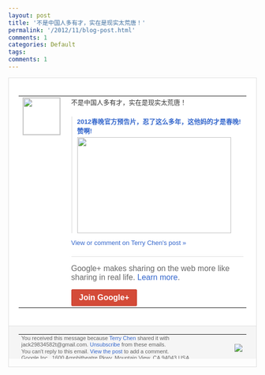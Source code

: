 ```yaml
---
layout: post
title: '不是中国人多有才，实在是现实太荒唐！'
permalink: '/2012/11/blog-post.html'
comments: 1
categories: Default
tags: 
comments: 1
---
```

<div style="border:solid 1px #dfdfdf;color:#686868;font:13px Arial"><div style="background-color:#fff;padding:20px;"><table cellpadding="0" cellspacing="0"><tr><td style="padding-right:15px;vertical-align:top"><a href="https://plus.google.com/_/notifications/emlink?emrecipient=110200756825219614165&amp;emid=COi-hI7wr7MCFWpQTAod6hUAAA&amp;path=%2F108643996575278738906&amp;dt=1351845280820&amp;uob=8"><img height="75" src="https://lh3.googleusercontent.com/-KKRGTyJ5Bl0/AAAAAAAAAAI/AAAAAAAAEEY/jllxqER5dCk/s75-c-k-a/photo.jpg" style="border:solid 1px #cccccc;" width="75"/></a></td><td style="width:578px;color:#333;font:13px Arial;vertical-align:top"><div style="padding-bottom:10px">不是中国人多有才，实在是现实太荒唐！</div><div style="margin-top:10px;padding-left:10px; border-left:2px solid #EAEAEA"><span style="margin-right:5px"><div style="margin-bottom:4px;font-weight:bold"><a href="https://plus.google.com/_/notifications/emlink?emrecipient=110200756825219614165&amp;emid=COi-hI7wr7MCFWpQTAod6hUAAA&amp;path=%2F108643996575278738906%2Fposts%2FGeRuRjJnBbw%3Fgpinv%3DAMIXal8mv0qheUALNMtw0eM4T-OGhS6EwPlSKxQj8UqSda2aLNXE60zxouCBy2yeod6FAsNUTk-L0R6XYVEEOmYljrP_vxOYSZ213kHf6fFCIKKj-yB9yTs&amp;dt=1351845280820&amp;uob=8" style="color:#3366CC;text-decoration:none;text-decoration:none">2012春晚官方预告片，忍了这么多年，这<wbr/>他妈的才是春晚!赞啊!</a></div><a href="https://plus.google.com/_/notifications/emlink?emrecipient=110200756825219614165&amp;emid=COi-hI7wr7MCFWpQTAod6hUAAA&amp;path=%2F108643996575278738906%2Fposts%2FGeRuRjJnBbw%3Fgpinv%3DAMIXal8mv0qheUALNMtw0eM4T-OGhS6EwPlSKxQj8UqSda2aLNXE60zxouCBy2yeod6FAsNUTk-L0R6XYVEEOmYljrP_vxOYSZ213kHf6fFCIKKj-yB9yTs&amp;dt=1351845280820&amp;uob=8" style="color:#3366CC;text-decoration:none"><img border="0" src="https://images2-focus-opensocial.googleusercontent.com/gadgets/proxy?url=http://i1.ytimg.com/vi/p4XWe1K64iY/hqdefault.jpg&amp;container=focus&amp;gadget=a&amp;rewriteMime=image/*&amp;refresh=31536000&amp;resize_h=195" style="width:312px;height:195px;display:block"/></a><div style="margin:5px 0 12px 0"><a href="http://www.youtube.com/v/p4XWe1K64iY?version=3&amp;autohide=1" style="color:#3366CC;text-decoration:none;text-decoration:none"> </a></div></span></div><a href="https://plus.google.com/_/notifications/emlink?emrecipient=110200756825219614165&amp;emid=COi-hI7wr7MCFWpQTAod6hUAAA&amp;path=%2F108643996575278738906%2Fposts%2FGeRuRjJnBbw%3Fgpinv%3DAMIXal8mv0qheUALNMtw0eM4T-OGhS6EwPlSKxQj8UqSda2aLNXE60zxouCBy2yeod6FAsNUTk-L0R6XYVEEOmYljrP_vxOYSZ213kHf6fFCIKKj-yB9yTs&amp;dt=1351845280820&amp;uob=8" style="color:#3366CC;text-decoration:none">View or comment on Terry Chen's post »</a><div style="margin-top:20px;border-top:solid 1px #dfdfdf"><div style="padding:15px 0;color:#686868;font:16px Arial">Google+ makes sharing on the web more like sharing in real life. <a href="http://www.google.com/+/learnmore/" style="color:#3366CC;text-decoration:none">Learn more</a>.</div><a href="https://plus.google.com/_/notifications/emlink?emrecipient=110200756825219614165&amp;emid=COi-hI7wr7MCFWpQTAod6hUAAA&amp;path=%2F%3Fgpinv%3DAMIXal8mv0qheUALNMtw0eM4T-OGhS6EwPlSKxQj8UqSda2aLNXE60zxouCBy2yeod6FAsNUTk-L0R6XYVEEOmYljrP_vxOYSZ213kHf6fFCIKKj-yB9yTs&amp;dt=1351845280820&amp;uob=8" style="display:inline-block;padding:7px 15px;background-color:#d44b38; color:#fff;font-size:16px; font-weight:bold;border-radius:2px;-webkit-border-radius:2px; -moz-border-radius:2px;border:solid 1px #c43b28; white-space:nowrap;text-decoration:none">Join Google+</a></div></td></tr></table></div><div style="border-top:solid 1px #dfdfdf;padding:0 20px; background-color:#f5f5f5"><table cellpadding="0" cellspacing="0" style="height:50px"><tbody><tr><td style="vertical-align:middle;width:100%; color:#636363;font:11px Arial; line-height:120%">You received this message because <a href="https://plus.google.com/_/notifications/emlink?emrecipient=110200756825219614165&amp;emid=COi-hI7wr7MCFWpQTAod6hUAAA&amp;path=%2F108643996575278738906%3Fgpinv%3DAMIXal8mv0qheUALNMtw0eM4T-OGhS6EwPlSKxQj8UqSda2aLNXE60zxouCBy2yeod6FAsNUTk-L0R6XYVEEOmYljrP_vxOYSZ213kHf6fFCIKKj-yB9yTs&amp;dt=1351845280820&amp;uob=8" style="color:#3366CC;text-decoration:none">Terry Chen</a> shared it with jack29834582t@gmail.com. <a href="https://plus.google.com/_/notifications/emlink?emrecipient=110200756825219614165&amp;emid=COi-hI7wr7MCFWpQTAod6hUAAA&amp;path=%2F_%2Fnonplus%2Femailsettings%3Fgpinv%3DAMIXal8mv0qheUALNMtw0eM4T-OGhS6EwPlSKxQj8UqSda2aLNXE60zxouCBy2yeod6FAsNUTk-L0R6XYVEEOmYljrP_vxOYSZ213kHf6fFCIKKj-yB9yTs%26est%3DADH5u8U0ii6oQTFgUHJvRY3863As2sbL1Pwrsmzv6L7retHgEeExSd-r3kduNtAJq3dvSsLifsmjGxKJ0wL7U4kViv3aYnQ_YY-hodTQHm-MYyZ7TXBMJ-p_Q3KnOcbsTT1S8SCFbVOmVCVlFlFmIey41l6I9xFCyQ&amp;dt=1351845280820&amp;uob=8" style="color:#3366CC;text-decoration:none">Unsubscribe</a> from these emails.<br/>You can't reply to this email. <a href="https://plus.google.com/_/notifications/emlink?emrecipient=110200756825219614165&amp;emid=COi-hI7wr7MCFWpQTAod6hUAAA&amp;path=%2F108643996575278738906%2Fposts%2FGeRuRjJnBbw%3Fgpinv%3DAMIXal8mv0qheUALNMtw0eM4T-OGhS6EwPlSKxQj8UqSda2aLNXE60zxouCBy2yeod6FAsNUTk-L0R6XYVEEOmYljrP_vxOYSZ213kHf6fFCIKKj-yB9yTs&amp;dt=1351845280820&amp;uob=8" style="color:#3366CC;text-decoration:none">View the post</a> to add a comment.<br/>Google Inc., 1600 Amphitheatre Pkwy, Mountain View, CA 94043 USA<br/></td><td><img src="https://ssl.gstatic.com/s2/oz/images/notifications/logo/google-plus-6617a72bb36cc548861652780c9e6ff1.png"/></td></tr></tbody></table></div></div>